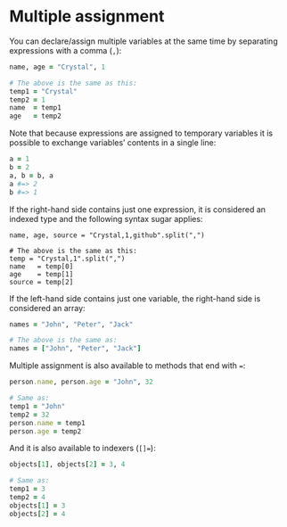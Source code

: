 # Multiple assignment

You can declare/assign multiple variables at the same time by separating expressions with a comma (`,`):

``` ruby
name, age = "Crystal", 1

# The above is the same as this:
temp1 = "Crystal"
temp2 = 1
name  = temp1
age   = temp2
```

Note that because expressions are assigned to temporary variables it is possible to exchange variables’ contents in a single line:

``` ruby
a = 1
b = 2
a, b = b, a
a #=> 2
b #=> 1
```

If the right-hand side contains just one expression, it is considered an indexed type and the following syntax sugar applies:

```
name, age, source = "Crystal,1,github".split(",")

# The above is the same as this:
temp = "Crystal,1".split(",")
name   = temp[0]
age    = temp[1]
source = temp[2]
```

If the left-hand side contains just one variable, the right-hand side is considered an array:

``` ruby
names = "John", "Peter", "Jack"

# The above is the same as:
names = ["John", "Peter", "Jack"]
```

Multiple assignment is also available to methods that end with `=`:

``` ruby
person.name, person.age = "John", 32

# Same as:
temp1 = "John"
temp2 = 32
person.name = temp1
person.age = temp2
```

And it is also available to indexers (`[]=`):

``` ruby
objects[1], objects[2] = 3, 4

# Same as:
temp1 = 3
temp2 = 4
objects[1] = 3
objects[2] = 4
```
